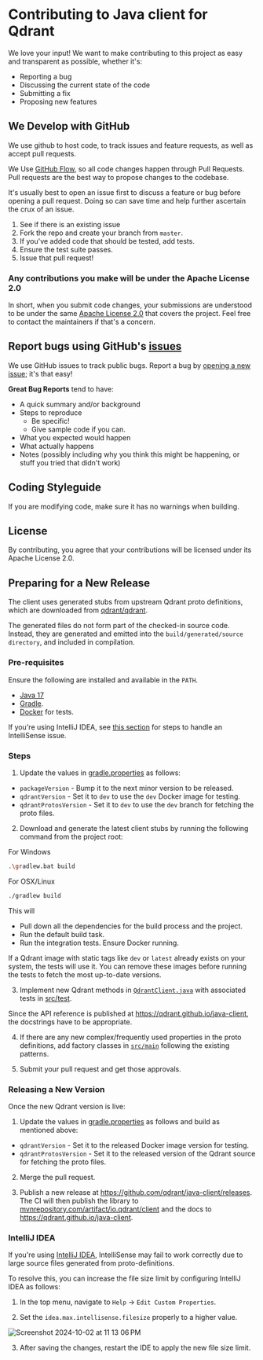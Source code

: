 # Contributing to Java client for Qdrant

We love your input! We want to make contributing to this project as easy and transparent as possible, whether it's:

- Reporting a bug
- Discussing the current state of the code
- Submitting a fix
- Proposing new features

## We Develop with GitHub

We use github to host code, to track issues and feature requests, as well as accept pull requests.

We Use [GitHub Flow](https://docs.github.com/en/get-started/quickstart/github-flow), so all code changes
happen through Pull Requests. Pull requests are the best way to propose changes to the codebase.

It's usually best to open an issue first to discuss a feature or bug before opening a pull request.
Doing so can save time and help further ascertain the crux of an issue.

1. See if there is an existing issue
2. Fork the repo and create your branch from `master`.
3. If you've added code that should be tested, add tests.
4. Ensure the test suite passes.
5. Issue that pull request!

### Any contributions you make will be under the Apache License 2.0

In short, when you submit code changes, your submissions are understood to be under the
same [Apache License 2.0](https://choosealicense.com/licenses/apache-2.0/) that covers the project.
Feel free to contact the maintainers if that's a concern.

## Report bugs using GitHub's [issues](https://github.com/qdrant/java-client/issues)

We use GitHub issues to track public bugs. Report a bug by
[opening a new issue](https://github.com/qdrant/java-client/issues/new); it's that easy!

**Great Bug Reports** tend to have:

- A quick summary and/or background
- Steps to reproduce
  - Be specific!
  - Give sample code if you can.
- What you expected would happen
- What actually happens
- Notes (possibly including why you think this might be happening, or stuff you tried that didn't work)

## Coding Styleguide

If you are modifying code, make sure it has no warnings when building.

## License

By contributing, you agree that your contributions will be licensed under its Apache License 2.0.

## Preparing for a New Release

The client uses generated stubs from upstream Qdrant proto definitions, which are downloaded from [qdrant/qdrant](https://github.com/qdrant/qdrant/tree/master/lib/api/src/grpc/proto).

The generated files do not form part of the checked-in source code. Instead, they are generated
and emitted into the `build/generated/source directory`, and included in compilation.

### Pre-requisites

Ensure the following are installed and available in the `PATH`.

- [Java 17](https://www.azul.com/downloads/?version=java-17-lts&package=jdk#zulu)
- [Gradle](https://gradle.org/install/#with-a-package-manager).
- [Docker](https://docs.docker.com/engine/install/) for tests.

If you're using IntelliJ IDEA, see [this section](#intellij-idea) for steps to handle an IntelliSense issue.

### Steps

1. Update the values in [gradle.properties](https://github.com/qdrant/java-client/blob/master/gradle.properties) as follows:

- `packageVersion` - Bump it to the next minor version to be released.
- `qdrantVersion` - Set it to `dev` to use the `dev` Docker image for testing.
- `qdrantProtosVersion` - Set it to `dev` to use the `dev` branch for fetching the proto files.

2. Download and generate the latest client stubs by running the following command from the project root:

For Windows

```bash
.\gradlew.bat build
```

For OSX/Linux

```bash
./gradlew build
```

This will

- Pull down all the dependencies for the build process and the project.
- Run the default build task.
- Run the integration tests. Ensure Docker running.

If a Qdrant image with static tags like `dev` or `latest` already exists on your system, the tests will use it. You can remove these images before running the tests to fetch the most up-to-date versions.

3. Implement new Qdrant methods in [`QdrantClient.java`](https://github.com/qdrant/java-client/blob/master/src/main/java/io/qdrant/client/QdrantClient.java) with associated tests in [src/test](https://github.com/qdrant/java-client/tree/master/src/test/java/io/qdrant/client).

Since the API reference is published at <https://qdrant.github.io/java-client>, the docstrings have to be appropriate.

4. If there are any new complex/frequently used properties in the proto definitions, add factory classes in [`src/main`](https://github.com/qdrant/java-client/tree/master/src/main/java/io/qdrant/client) following the existing patterns.

5. Submit your pull request and get those approvals.

### Releasing a New Version

Once the new Qdrant version is live:

1. Update the values in [gradle.properties](https://github.com/qdrant/java-client/blob/master/gradle.properties) as follows and build as mentioned above:

- `qdrantVersion` - Set it to the released Docker image version for testing.
- `qdrantProtosVersion` - Set it to the released version of the Qdrant source for fetching the proto files.

2. Merge the pull request.

3. Publish a new release at <https://github.com/qdrant/java-client/releases>. The CI will then publish the library to [mvnrepository.com/artifact/io.qdrant/client](https://mvnrepository.com/artifact/io.qdrant/client) and the docs to <https://qdrant.github.io/java-client>.

### IntelliJ IDEA

If you're using [IntelliJ IDEA](https://www.jetbrains.com/idea/), IntelliSense may fail to work correctly due to large source files generated from proto-definitions.

To resolve this, you can increase the file size limit by configuring IntelliJ IDEA as follows:

1. In the top menu, navigate to `Help` -> `Edit Custom Properties`.

2. Set the `idea.max.intellisense.filesize` properly to a higher value.

![Screenshot 2024-10-02 at 11 13 06 PM](https://github.com/user-attachments/assets/7830d22c-4b63-4a03-8a8b-fbdd7acf3454)

3. After saving the changes, restart the IDE to apply the new file size limit.
